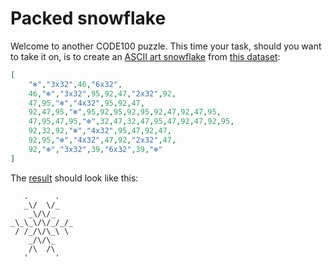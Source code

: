 # Packed snowflake

Welcome to another CODE100 puzzle. This time your task, should you want to take it on, is to create an [ASCII art snowflake](https://wearedevelopers-com.github.io/code100/puzzles/packedsnowflake/result.txt) from [this dataset](https://wearedevelopers-com.github.io/code100/puzzles/packedsnowflake/data.json):

```JSON
[
    "❄️","3x32",46,"6x32",
    46,"❄️","3x32",95,92,47,"2x32",92,
    47,95,"❄️","4x32",95,92,47,
    92,47,95,"❄️",95,92,95,92,95,92,47,92,47,95,
    47,95,47,95,"❄️",32,47,32,47,95,47,92,47,92,95,
    92,32,92,"❄️","4x32",95,47,92,47,
    92,95,"❄️","4x32",47,92,"2x32",47,
    92,"❄️","3x32",39,"6x32",39,"❄️"
]
```

The [result](https://wearedevelopers-com.github.io/code100/puzzles/packedsnowflake/result.txt) should look like this:


```
   .      .
   _\/  \/_
    _\/\/_
_\_\_\/\/_/_/_
 / /_/\/\_\ \
    _/\/\_
    /\  /\
   '      '
```

